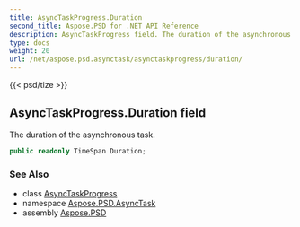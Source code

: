 ```yaml
---
title: AsyncTaskProgress.Duration
second_title: Aspose.PSD for .NET API Reference
description: AsyncTaskProgress field. The duration of the asynchronous task
type: docs
weight: 20
url: /net/aspose.psd.asynctask/asynctaskprogress/duration/
---
```

{{< psd/tize >}}
## AsyncTaskProgress.Duration field

The duration of the asynchronous task.

```csharp
public readonly TimeSpan Duration;
```

### See Also

* class [AsyncTaskProgress](../)
* namespace [Aspose.PSD.AsyncTask](../../../aspose.psd.asynctask/)
* assembly [Aspose.PSD](../../../)


